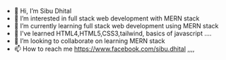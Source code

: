 - 👋 Hi, I’m Sibu Dhital
- 👀 I’m interested in full stack web development with MERN stack
- 🌱 I’m currently learning full stack web development using MERN stack
- 👀 I've learned HTML4,HTML5,CSS3,tailwind, basics of javascript .... 
- 💞️ I’m looking to collaborate on learning MERN stack
- 📫 How to reach me https://www.facebook.com/sibu.dhital ,,,, 

<!---
--->
